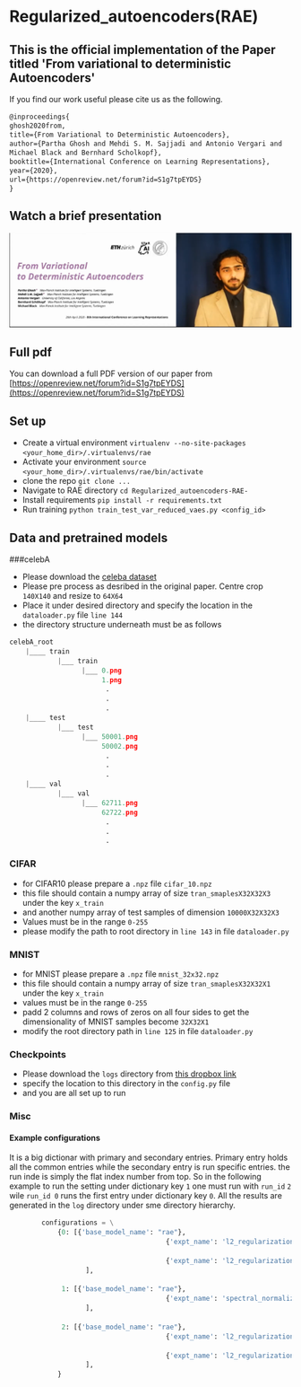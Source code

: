 # Regularized_autoencoders(RAE)
## This is the official implementation of the Paper titled 'From variational to deterministic Autoencoders'
If you find our work useful please cite us as the following.
```
@inproceedings{
ghosh2020from,
title={From Variational to Deterministic Autoencoders},
author={Partha Ghosh and Mehdi S. M. Sajjadi and Antonio Vergari and Michael Black and Bernhard Scholkopf},
booktitle={International Conference on Learning Representations},
year={2020},
url={https://openreview.net/forum?id=S1g7tpEYDS}
}
```
## Watch a brief presentation
[![Watch a presentation](images/presentation_vid.png)](https://www.youtube.com/embed/TiIuFt1KvJ4)

## Full pdf
You can download a full PDF version of our paper from [https://openreview.net/forum?id=S1g7tpEYDS](https://openreview.net/forum?id=S1g7tpEYDS)

## Set up
* Create a virtual environment `virtualenv --no-site-packages <your_home_dir>/.virtualenvs/rae`
* Activate your environment `source <your_home_dir>/.virtualenvs/rae/bin/activate`
* clone the repo `git clone ...`
* Navigate to RAE directory `cd Regularized_autoencoders-RAE-` 
* Install requirements `pip install -r requirements.txt`
* Run training `python train_test_var_reduced_vaes.py <config_id> `

## Data and pretrained models
###celebA
* Please download the [celeba dataset](http://mmlab.ie.cuhk.edu.hk/projects/CelebA.html)
* Please pre process as desribed in the original paper. Centre crop `140X140` and resize to `64X64`
* Place it under desired directory and specify the location in the `dataloader.py`
file `line 144`
* the directory structure underneath must be as follows
``` python
celebA_root
    |____ train
            |___ train
                  |___ 0.png
                       1.png
                        .
                        .
                        .
    |____ test
            |___ test
                  |___ 50001.png
                       50002.png
                        .
                        .
                        .
    |____ val
            |___ val
                  |___ 62711.png
                       62722.png
                        .
                        .
                        .
```
### CIFAR
* for CIFAR10 please prepare a `.npz` file `cifar_10.npz`
* this file should contain a numpy array of size `tran_smaplesX32X32X3` under the key 
`x_train`
* and another numpy array of test samples of dimension `10000X32X32X3`
* Values must be in the range `0-255`
* please modify the path to root directory in `line 143` in file `dataloader.py`

### MNIST
* for MNIST please prepare a `.npz` file `mnist_32x32.npz`
* this file should contain a numpy array of size `tran_smaplesX32X32X1` under the key 
`x_train`
* values must be in the range `0-255`
* padd 2 columns and rows of zeros on all four sides to get the dimensionality of MNIST 
samples become `32X32X1`
* modify the root directory path in `line 125` in file `dataloader.py`

### Checkpoints
* Please download the `logs` directory from 
[this dropbox link](https://www.dropbox.com/sh/btz9ctt4zpabs4a/AAARKArjTnsFwqL17rcbsUcba?dl=0)
* specify the location to this directory in the `config.py` file
* and you are all set up to run

### Misc
#### Example configurations
It is a big dictionar with primary and secondary entries. Primary entry holds all 
the common entries while the secondary entry is run specific entries. the run inde is 
simply the flat index number from top. So in the following example to run the setting 
under dictionary key `1` one must run with `run_id` `2` wile `run_id 0` runs the first 
entry under dictionary key `0`. All the results are generated in the `log` directory
under sme directory hierarchy. 
```Python
        configurations = \
            {0: [{'base_model_name': "rae"},
                                       {'expt_name': 'l2_regularization'},

                                       {'expt_name': 'l2_regularization'}
                   ],

             1: [{'base_model_name': "rae"},
                                       {'expt_name': 'spectral_normalization'}
                   ],

             2: [{'base_model_name': "rae"},
                                       {'expt_name': 'l2_regularization'},

                                       {'expt_name': 'l2_regularization'}
                   ],
            }
```
